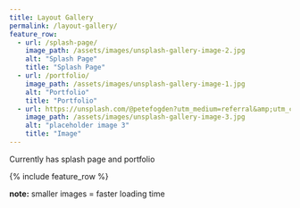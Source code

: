 ```yaml
---
title: Layout Gallery
permalink: /layout-gallery/
feature_row:
  - url: /splash-page/
    image_path: /assets/images/unsplash-gallery-image-2.jpg
    alt: "Splash Page"
    title: "Splash Page"
  - url: /portfolio/
    image_path: /assets/images/unsplash-gallery-image-1.jpg
    alt: "Portfolio"
    title: "Portfolio"
  - url: https://unsplash.com/@petefogden?utm_medium=referral&amp;utm_campaign=photographer-credit&amp;utm_content=creditBadge
    image_path: /assets/images/unsplash-gallery-image-3.jpg
    alt: "placeholder image 3"
    title: "Image"
---
```


Currently has splash page and portfolio

{% include feature_row %}

**note:** smaller images = faster loading time